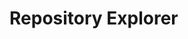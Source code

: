 # Repository Explorer

<div id="app">
  <package-explorer></package-explorer>
</div>

<script>
  // Vue.js component code
  const { createApp, ref } = Vue;

  const PackageExplorer = {
    setup() {
      const packages = ref(null);
      const selectedEntityType = ref('packages');
      const searchQuery = ref('');
      const displayType = ref('table'); // Initialize to 'table'
      const selectedPackage = ref(null);
      const archiveType = ref('gold_standard'); // Initialize to 'gold_standard'
      const mapViewVisible = ref(true);

      const loadData = async () => {
        try {
          let apiUrl = 'https://server.poseidon-adna.org/packages';
          if (archiveType.value === 'aadr_archive') {
            apiUrl += '?archive=aadr-archive';
          }

          const response_pacs = await fetch(apiUrl);
          const response_pacs_json = await response_pacs.json();
          packages.value = response_pacs_json.serverResponse.packageInfo;
        } catch (error) {
          console.error(error);
        }
      };

      const filteredPackages = Vue.computed(() => {
        if (!packages.value) {
          return [];
        }

        if (!searchQuery.value) {
          return packages.value;
        }

        const lowercaseQuery = searchQuery.value.toLowerCase();
        return packages.value.filter(pac =>
          pac.packageTitle.toLowerCase().includes(lowercaseQuery)
        );
      });

      const showPackageDetails = (package) => {
        selectedPackage.value = package;
      };

      const showSelection = () => {
        loadData();
      };

      loadData();

      return {
        packages,
        selectedEntityType,
        searchQuery,
        displayType,
        filteredPackages,
        selectedPackage,
        archiveType,
        mapViewVisible,
        showPackageDetails,
        showSelection,
      };
    },
    template: `
      <div>
        <input type="radio" id="table_view" value="table" v-model="displayType" />
        <label for="table_view">Table View</label>
        <input type="radio" id="list_view" value="list" v-model="displayType" />
        <label for="list_view">List View</label>
        <input type="radio" id="map_view" value="map" v-model="displayType" />
        <label for="map_view">Map View</label>

        <div></div> <!-- Empty div for spacing -->

        <!-- Archive type dropdown -->
        <div>
          <label for="archive_type">Archive type:</label>
          <select id="archive_type" v-model="archiveType">
            <option value="gold_standard">Poseidon Gold standard</option>
            <option value="aadr_archive">Poseidon AADR</option>
          </select>
        </div>

        <div></div> <!-- Empty div for spacing -->

        <button @click="showSelection">Show Selection</button>

        <div v-if="packages && selectedEntityType === 'packages'">
          <!-- Table view -->
          <div v-if="displayType === 'table'">
            <p>loaded {{ filteredPackages.length }} packages</p>
            <input type="text" v-model="searchQuery" placeholder="Search Title" />
            <table class="table-view">
              <thead>
                <tr>
                  <th style="background-color: black; color: white;">Title</th>
                  <th style="background-color: black; color: white;">Description</th>
                  <th style="background-color: black; color: white;">Version</th>
                  <th style="background-color: black; color: white;">Last Modified</th>
                  <th style="background-color: black; color: white;">Poseidon Version</th>
                  <th style="background-color: black; color: white;">Nr of Individuals</th>
                </tr>
              </thead>
              <tbody>
                <tr v-for="pac in filteredPackages" :key="pac.packageTitle" @click="showPackageDetails(pac)">
                  <td>{{ pac.packageTitle }}</td>
                  <td>{{ pac.description }}</td>
                  <td>{{ pac.packageVersion }}</td>
                  <td>{{ pac.lastModified }}</td>
                  <td>{{ pac.poseidonVersion }}</td>
                  <td>{{ pac.nrIndividuals }}</td>
                </tr>
              </tbody>
            </table>
          </div>

          <!-- List view -->
          <div v-else-if="displayType === 'list'">
            <ul class="list-view">
              <li v-for="pac in filteredPackages" :key="pac.packageTitle" @click="showPackageDetails(pac)">
                {{ pac.packageTitle }}
              </li>
            </ul>
          </div>

          <!-- Show selected package details in List View -->
          <div v-if="selectedPackage && displayType === 'list'">
            <h3>Selected Package Details:</h3>
            <table class="table-view">
              <thead>
                <tr>
                  <th style="background-color: black; color: white;">Title</th>
                  <th style="background-color: black; color: white;">Description</th>
                  <th style="background-color: black; color: white;">Version</th>
                  <th style="background-color: black; color: white;">Last Modified</th>
                  <th style="background-color: black; color: white;">Poseidon Version</th>
                  <th style="background-color: black; color: white;">Nr of Individuals</th>
                </tr>
              </thead>
              <tbody>
                <tr>
                  <td>{{ selectedPackage.packageTitle }}</td>
                  <td>{{ selectedPackage.description }}</td>
                  <td>{{ selectedPackage.packageVersion }}</td>
                  <td>{{ selectedPackage.lastModified }}</td>
                  <td>{{ selectedPackage.poseidonVersion }}</td>
                  <td>{{ selectedPackage.nrIndividuals }}</td>
                </tr>
              </tbody>
            </table>
          </div>
          <div v-else-if="displayType === 'map'">
          <!-- Map view -->
          <map-view v-if="mapViewVisible"></map-view>
        </div>
        <div v-else><i>...fetching data from poseidon package server</i></div>
        </div>
        
      </div>
    `,
  };

  // Create a separate Vue component for the map view
  const MapView = {
    template: `
      <div>
        <!-- Leaflet world map component-->
        <div id="map" style="height: 400px;"></div>
      </div>
    `,
    mounted() {
      // Leaflet world map configuration and markers here
      const map = L.map('map').setView([0, 0], 2);
      L.tileLayer('https://{s}.tile.openstreetmap.org/{z}/{x}/{y}.png').addTo(map);
    },
  };

  // Create Vue app with both components
  const app = createApp(PackageExplorer);
  app.component('map-view', MapView);

  // Mount the Vue app
  app.mount('#app');
</script>

<script>
  import LeafletMap from './components/LeafletMap.vue';
  </script>
<style>
  /* Styles for list view */
  .list-view ul {
    list-style-type: none;
    padding: 0;
  }

  .list-view li {
    margin-bottom: 10px;
    padding: 5px;
    border: 1px solid #ddd;
    cursor: pointer;
  }

  /* Styles for table view */
  .table-view {
    width: 100%;
    border-collapse: collapse;
  }

  .table-view th,
  .table-view td {
    padding: 8px;
    border: 1px solid #ddd;
    text-align: left;
  }

  /* Common styles */
  label {
    margin-right: 10px;
  }
</style>

